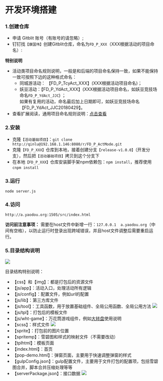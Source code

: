 # 开发环境搭建

### 1.创建仓库
* 申请 Gitblit 账号（有账号的请忽略）;
* 钉钉找`【康国伟】`创建Gitblit仓库，命名为`FD_P_XXX`（XXX根据活动的项目命名）:

**特别说明**
* 活动类项目命名规则说明，一般是和后端的项目命名保持一致，如果不能保持一致可按照下边的这种格式命名：<br/>
    - 同城游活动： 【FD_P_TcyAct_XXX】(XXX根据活动项目命名)； <br/>
	- 妖豆活动：【FD_P_YdAct_XXX】(XXX根据活动项目命名，如妖豆竞技场命名`FD_P_YdAct_JJC`) ； <br/>
    如果有复用的活动，命名最后加上日期即可，如妖豆竞技场命名【FD_P_YdAct_JJC20180429】。 <br/>
* 查看扩展阅读，通用项目命名规则说明：[点击查看](http://192.168.1.26:8080/doku.php?id=git)
	
### 2.安装
* 克隆`【活动基础项目】`：`git clone http://qinlu@192.168.1.146:8080/r/FD_P_ActMode.git` 
* 克隆`【FD_P_XXX】`仓库到本地，接着创建分支`【release-v1.0.0】`（开发分支），然后把`【活动基础项目】`拷贝到这个分支下
* 在本地`【FD_P_XXX】`仓库安装脚手架npm依赖包：`npm install`，推荐使用`cnpm install`

### 3.运行
`node server.js`

### 4.访问
`http://a.yaodou.org:1505/src/index.html`

 **访问前注意事项：**
 需要在host文件中新增一行：`127.0.0.1  a.yaodou.org`（中间有空格），以防止运行时登录出现跨域错误，并且host文件调整后需要重启运行。

### 5.目录结构说明
![](https://www.showdoc.cc/server/api/common/visitfile/sign/8956f0fb4348bfd65992b599535ea12e?showdoc=.jpg)

目录结构特别说明：
- 【css】和【img】：都是打包后的资源文件
- 【js/app】：活动入口，处理活动所有逻辑
- 【js/config】：配置文件，例如url的配置
- 【js/lib】：第三方库文件
- 【js/tool】：工具函数，用于放置基础组件、全局公用函数、全局公用方法
![](https://www.showdoc.cc/server/api/common/visitfile/sign/e4c6af98ef45b71243d7617cea6ea103?showdoc=.jpg)
- 【js/tpl】：打包后的模板文件
- 【js/wht-game】：万花筒游戏组件，例如[大转盘](https://www.showdoc.cc/web/#/25702085933117?page_id=152163190164728)使用说明
- 【scss】：样式文件
![](https://www.showdoc.cc/server/api/common/visitfile/sign/b514e6926f0fb8441a6dd8fb188ee4d2?showdoc=.jpg)
- 【sprite】：打包前的图片位置
- 【spritemp】：雪碧图和样式的映射文件（不需要改动）
- 【tplhtml】：模板页面
- 【index.html】：首页
- 【pop-demo.html】：弹窗页面，主要用于快速调整弹窗的样式
- 【gulpConfig.json】：gulp配置文件，主要用于文件打包的配置项，包括雪碧图合并，脚本合并压缩处理等等
- 【serverPackage.json】：接口数据
![](https://www.showdoc.cc/server/api/common/visitfile/sign/cb49c165beddba1fec0171af4f0b1aae?showdoc=.jpg)